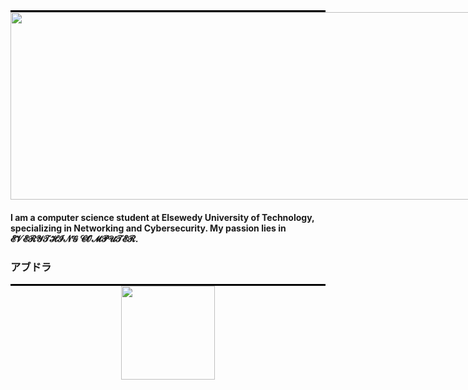 <hr style="width: 100%; border: none; border-top: 2px solid black; margin: 0;">
<div style="width: 100vw; overflow: hidden;">
  <img src="https://media3.giphy.com/media/v1.Y2lkPTc5MGI3NjExemcyaTFxYTZ6c2Rmb3ltOWxma283ZHJtMGUxaHoyamMwcXhya3pneiZlcD12MV9pbnRlcm5hbF9naWZfYnlfaWQmY3Q9Zw/nzanFSbuNbIIrSsmNe/giphy.gif" 
       style="width: 100vw; height: 300px; object-fit: fill;" />
</div>
<h4 align="left">I am a computer science student at Elsewedy University of Technology, specializing in Networking and Cybersecurity. My passion lies in 𝓔𝓥𝓔𝓡𝓨𝓣𝓗𝓘𝓝𝓖 𝓒𝓞𝓜𝓟𝓤𝓣𝓔𝓡.
</h4>
<h3>アブドラ</h3>
<hr style="width: 100%; border: none; border-top: 2px solid black; margin: 0;">

</div>
<div align="center"> <img height="150px" src="https://64.media.tumblr.com/9f5abfbd728caf3c28efaef32e52ac6e/818874f94e0b7eaf-ce/s1280x1920/0e7d01eeb43d1f98624da20a663425c76db4744d.gifv"/></div>

